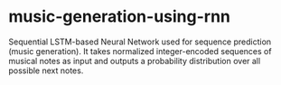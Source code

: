 # music-generation-using-rnn
Sequential LSTM-based Neural Network used for sequence prediction (music generation). It takes normalized integer-encoded sequences of musical notes as input and outputs a probability distribution over all possible next notes.
